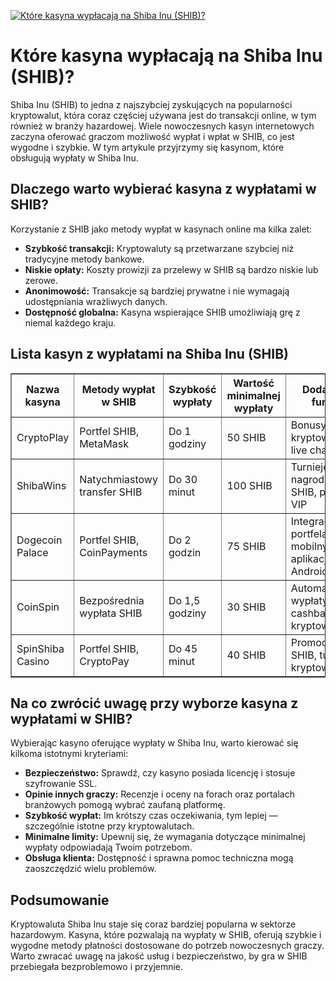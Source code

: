 [![Które kasyna wypłacają na Shiba Inu (SHIB)?](https://123-caf.pages.dev/gitsignup.png)](https://vrmoo.ru/Bt82HjjY)

<h1>Które kasyna wypłacają na Shiba Inu (SHIB)?</h1> <p>Shiba Inu (SHIB) to jedna z najszybciej zyskujących na popularności kryptowalut, która coraz częściej używana jest do transakcji online, w tym również w branży hazardowej. Wiele nowoczesnych kasyn internetowych zaczyna oferować graczom możliwość wypłat i wpłat w SHIB, co jest wygodne i szybkie. W tym artykule przyjrzymy się kasynom, które obsługują wypłaty w Shiba Inu.</p>  <h2>Dlaczego warto wybierać kasyna z wypłatami w SHIB?</h2> <p>Korzystanie z SHIB jako metody wypłat w kasynach online ma kilka zalet:</p> <ul>   <li><strong>Szybkość transakcji:</strong> Kryptowaluty są przetwarzane szybciej niż tradycyjne metody bankowe.</li>   <li><strong>Niskie opłaty:</strong> Koszty prowizji za przelewy w SHIB są bardzo niskie lub zerowe.</li>   <li><strong>Anonimowość:</strong> Transakcje są bardziej prywatne i nie wymagają udostępniania wrażliwych danych.</li>   <li><strong>Dostępność globalna:</strong> Kasyna wspierające SHIB umożliwiają grę z niemal każdego kraju.</li> </ul>  <h2>Lista kasyn z wypłatami na Shiba Inu (SHIB)</h2> <table border="1" cellpadding="8" cellspacing="0"> <thead> <tr>   <th>Nazwa kasyna</th>   <th>Metody wypłat w SHIB</th>   <th>Szybkość wypłaty</th>   <th>Wartość minimalnej wypłaty</th>   <th>Dodatkowe funkcje</th> </tr> </thead> <tbody> <tr>   <td>CryptoPlay</td>   <td>Portfel SHIB, MetaMask</td>   <td>Do 1 godziny</td>   <td>50 SHIB</td>   <td>Bonusy kryptowalutowe, live chat 24/7</td> </tr> <tr>   <td>ShibaWins</td>   <td>Natychmiastowy transfer SHIB</td>   <td>Do 30 minut</td>   <td>100 SHIB</td>   <td>Turnieje z nagrodami w SHIB, program VIP</td> </tr> <tr>   <td>Dogecoin Palace</td>   <td>Portfel SHIB, CoinPayments</td>   <td>Do 2 godzin</td>   <td>75 SHIB</td>   <td>Integracja z portfelami mobilnymi, aplikacja na Android</td> </tr> <tr>   <td>CoinSpin</td>   <td>Bezpośrednia wypłata SHIB</td>   <td>Do 1,5 godziny</td>   <td>30 SHIB</td>   <td>Automatyczne wypłaty, cashback w kryptowalutach</td> </tr> <tr>   <td>SpinShiba Casino</td>   <td>Portfel SHIB, CryptoPay</td>   <td>Do 45 minut</td>   <td>40 SHIB</td>   <td>Promocje z SHIB, turnieje kryptowalutowe</td> </tr> </tbody> </table>  <h2>Na co zwrócić uwagę przy wyborze kasyna z wypłatami w SHIB?</h2> <p>Wybierając kasyno oferujące wypłaty w Shiba Inu, warto kierować się kilkoma istotnymi kryteriami:</p> <ul>   <li><strong>Bezpieczeństwo:</strong> Sprawdź, czy kasyno posiada licencję i stosuje szyfrowanie SSL.</li>   <li><strong>Opinie innych graczy:</strong> Recenzje i oceny na forach oraz portalach branżowych pomogą wybrać zaufaną platformę.</li>   <li><strong>Szybkość wypłat:</strong> Im krótszy czas oczekiwania, tym lepiej — szczególnie istotne przy kryptowalutach.</li>   <li><strong>Minimalne limity:</strong> Upewnij się, że wymagania dotyczące minimalnej wypłaty odpowiadają Twoim potrzebom.</li>   <li><strong>Obsługa klienta:</strong> Dostępność i sprawna pomoc techniczna mogą zaoszczędzić wielu problemów.</li> </ul>  <h2>Podsumowanie</h2> <p>Kryptowaluta Shiba Inu staje się coraz bardziej popularna w sektorze hazardowym. Kasyna, które pozwalają na wypłaty w SHIB, oferują szybkie i wygodne metody płatności dostosowane do potrzeb nowoczesnych graczy. Warto zwracać uwagę na jakość usług i bezpieczeństwo, by gra w SHIB przebiegała bezproblemowo i przyjemnie.</p>